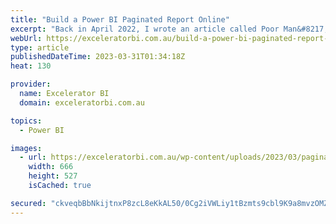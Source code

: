 ```yaml
---
title: "Build a Power BI Paginated Report Online"
excerpt: "Back in April 2022, I wrote an article called Poor Man&#8217;s Paginated Reports. That article covered an easy way to create a paginated report without having to learn how to use paginated report builder. Sometime since then, Microsoft has released the ability to create a simple paginate report online"
webUrl: https://exceleratorbi.com.au/build-a-power-bi-paginated-report-online/
type: article
publishedDateTime: 2023-03-31T01:34:18Z
heat: 130

provider:
  name: Excelerator BI
  domain: exceleratorbi.com.au

topics:
  - Power BI

images:
  - url: https://exceleratorbi.com.au/wp-content/uploads/2023/03/paginated-reports.png
    width: 666
    height: 527
    isCached: true

secured: "ckveqbBbNkijtnxP8zcL8eKkAL50/0Cg2iVWLiy1tBzmts9cbl9K9a8mvzOMZR6pS23FqYNlvNnXip/WI0E/rquV1edefcTyaHw4/6lOhVo5tS3C0FL0pIOFz90DDdsWx38tHQ4fky+CvR/iGp+6zrmAcRoD9cf7P5gJEz9oJaeMVJ0diKxcRBWqnKpza5rc/lqi6AZkL36WDaRj7Cw++eoqSJssaabXQNbRGCWUWcf+PK0JR52HrTenmitW4/+sWtfMFZ2eTLm1K6A591d23h9LUXA3AveSsqYxi8PZ/+745WSLbAlTUT6ay1VbIpzQj3m1Ku3VDdQUIlNWxnvTb3jq9uhVSC1D8xcWC/P3kzE=;GsiEMouFowkwptPOB8CXwg=="
---
```


